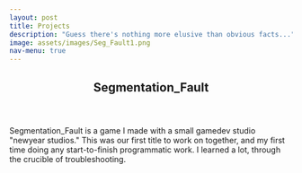 ```yaml
---
layout: post
title: Projects
description: "Guess there's nothing more elusive than obvious facts..."
image: assets/images/Seg_Fault1.png
nav-menu: true
---
```


<!-- Main -->
<div id="main" class="alt">

<!-- One -->
<section id="one">
	<div class="inner">
		<header class="major">
			<h1>Segmentation_Fault</h1>
    </header>

Segmentation_Fault is a game I made with a small gamedev studio "newyear studios." This was our first title to work on together, and my first time doing any start-to-finish programmatic work. I learned a lot, through the crucible of troubleshooting. 
